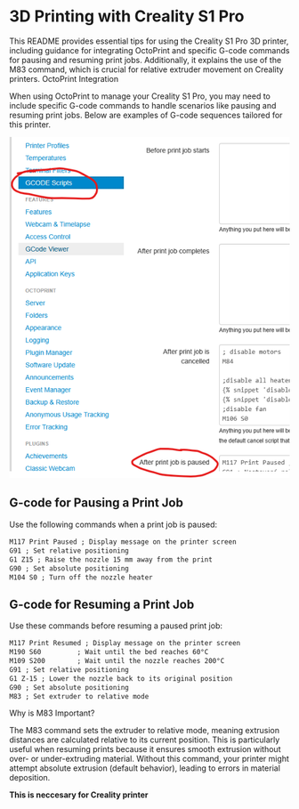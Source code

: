 # 3D Printing with Creality S1 Pro

This README provides essential tips for using the Creality S1 Pro 3D printer, including guidance for integrating OctoPrint and specific G-code commands for pausing and resuming print jobs. Additionally, it explains the use of the M83 command, which is crucial for relative extruder movement on Creality printers.
OctoPrint Integration

When using OctoPrint to manage your Creality S1 Pro, you may need to include specific G-code commands to handle scenarios like pausing and resuming print jobs. Below are examples of G-code sequences tailored for this printer.

![Octoprint](../imgs/octoprint.png)

## G-code for Pausing a Print Job

Use the following commands when a print job is paused:

```
M117 Print Paused ; Display message on the printer screen
G91 ; Set relative positioning
G1 Z15 ; Raise the nozzle 15 mm away from the print
G90 ; Set absolute positioning
M104 S0 ; Turn off the nozzle heater
```

## G-code for Resuming a Print Job

Use these commands before resuming a paused print job:

```
M117 Print Resumed ; Display message on the printer screen
M190 S60         ; Wait until the bed reaches 60°C
M109 S200        ; Wait until the nozzle reaches 200°C
G91 ; Set relative positioning
G1 Z-15 ; Lower the nozzle back to its original position
G90 ; Set absolute positioning
M83 ; Set extruder to relative mode
```
   
Why is M83 Important?

The M83 command sets the extruder to relative mode, meaning extrusion distances are calculated relative to its current position. This is particularly useful when resuming prints because it ensures smooth extrusion without over- or under-extruding material. Without this command, your printer might attempt absolute extrusion (default behavior), leading to errors in material deposition.

**This is neccesary for Creality printer**